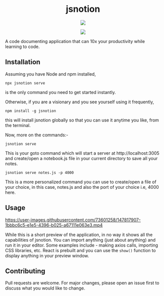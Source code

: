 <h1 align="center">jsnotion</h1>

<p  align="center">
  <img  src="https://user-images.githubusercontent.com/73601258/159173910-9b572a30-9d80-4464-b761-344832cf7efd.png" />
</p>
  
<p  align="center">
  <img src="https://img.shields.io/npm/dm/jsnotion" />
</p>

A code documenting application that can 10x your productivity while learning to code.

## Installation

Assuming you have Node and npm installed,

```
npx jsnotion serve
```

is the only command you need to get started instantly.

Otherwise, if you are a visionary and you see yourself using it frequently,

```
npm install -g jsnotion
```

this will install jsnotion globally so that you can use it anytime you like, from the terminal.

Now, more on the commands:-

```
jsnotion serve
```

This is your goto command which will start a server at http://localhost:3005 and create/open a notebook.js file in your current directory to save all your notes.

```
jsnotion serve notes.js -p 4000
```

This is a more personalized command you can use to create/open a file of your choice, in this case, notes.js and also the port of your choice i.e, 4000 here.

## Usage

https://user-images.githubusercontent.com/73601258/147817907-1bbbc6c5-e1e5-4396-b025-a67111e063e3.mp4

While this is a short preview of the application, in no way it shows all the capabilities of jsnotion. You can import anything (just about anything) and run it in your editor. Some examples include - making axios calls, importing CSS libraries, etc. React is prebuilt and you can use the `show()` function to display anything in your preview window.

## Contributing

Pull requests are welcome. For major changes, please open an issue first to discuss what you would like to change.
